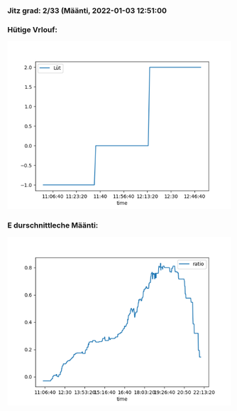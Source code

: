 ### Jitz grad: 2/33 (Määnti, 2022-01-03 12:51:00

### Hütige Vrlouf:
![Graph](Today.png)

### E durschnittleche Määnti:
![Graph](Määnti.png)
